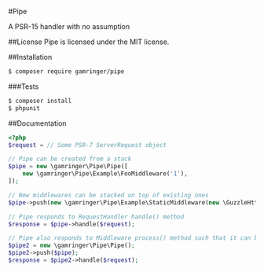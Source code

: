 #Pipe

A PSR-15 handler with no assumption

##License
Pipe is licensed under the MIT license.

##Installation

```bash
$ composer require gamringer/pipe
````

###Tests

```bash
$ composer install
$ phpunit
```

##Documentation

```php
<?php
$request = // Some PSR-7 ServerRequest object

// Pipe can be created from a stack
$pipe = new \gamringer\Pipe\Pipe([
    new \gamringer\Pipe\Example\FooMiddleware('1'),
]);

// New middlewares can be stacked on top of existing ones
$pipe->push(new \gamringer\Pipe\Example\StaticMiddleware(new \GuzzleHttp\Psr7\Response()));

// Pipe responds to RequestHandler handle() method
$response = $pipe->handle($request);

// Pipe also responds to Middleware process() method such that it can be nested in a Middleware stack
$pipe2 = new \gamringer\Pipe\Pipe();
$pipe2->push($pipe);
$response = $pipe2->handle($request);
```
